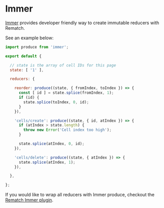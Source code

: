 # Immer

[Immer](https://github.com/mweststrate/immer) provides developer friendly way to create immutable reducers with Rematch.

See an example below:

```js
import produce from 'immer';

export default {

  // state is the array of cell IDs for this page
  state: [ '1' ],

  reducers: {

    reorder: produce((state, { fromIndex, toIndex }) => {
      const [ id ] = state.splice(fromIndex, 1);
      if (id) {
        state.splice(toIndex, 0, id);
      }
    }),

    'cells/create': produce((state, { id, atIndex }) => {
      if (atIndex > state.length) {
        throw new Error('Cell index too high');
      }

      state.splice(atIndex, 0, id);
    }),

    'cells/delete': produce((state, { atIndex }) => {
      state.splice(atIndex, 1);
    }),

  },

};
```

If you would like to wrap all reducers with Immer produce, checkout the [Rematch Immer plugin](https://github.com/rematch/rematch/tree/master/plugins/immer).